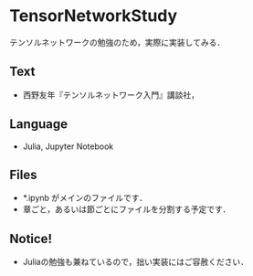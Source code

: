 # TensorNetworkStudy


テンソルネットワークの勉強のため，実際に実装してみる．

## Text

- 西野友年『テンソルネットワーク入門』講談社，

## Language

- Julia, Jupyter Notebook

## Files

- *.ipynb がメインのファイルです．
- 章ごと，あるいは節ごとにファイルを分割する予定です．

## Notice!

- Juliaの勉強も兼ねているので，拙い実装にはご容赦ください．
